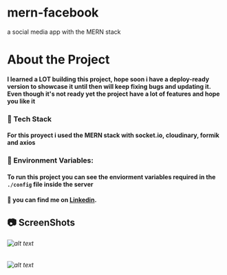 # mern-facebook
a social media app with the MERN stack

# About the Project
#### I learned a LOT building this project, hope soon i have a deploy-ready version to showcase it until then will keep fixing bugs and updating it. Even though it's not ready yet the project have a lot of features and hope you like it

### :eyes: Tech Stack
#### For this proyect i used the MERN stack with socket.io, cloudinary, formik and axios


### :key:	Environment Variables:                                             
                                                                               
#### To run this project you can see the enviorment variables required in the ``./config`` file inside the server
                                                                              
#### :handshake: you can find me on [Linkedin](www.linkedin.com/in/victor-hugo-303324141).

## :camera: ScreenShots

###### ![alt text](https://res.cloudinary.com/dkdcb5anq/image/upload/v1672472972/Captura_de_pantalla_de_2022-12-31_00-34-33_nyat7d.png)

###### ![alt text](https://res.cloudinary.com/dkdcb5anq/image/upload/v1672472972/Captura_de_pantalla_de_2022-12-31_00-35-05_yliarr.png)

